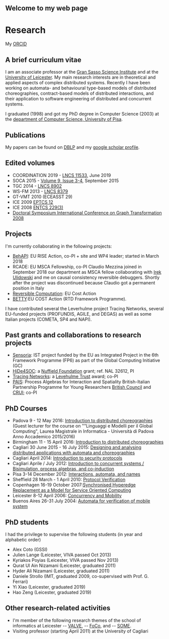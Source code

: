 ## Welcome to my web page


# Research

My [ORCID](https://orcid.org/0000-0002-7032-3281)
      
##	A brief curriculum vitae

I am an associate professor at the [Gran Sasso Science Institute](www.gssi.it) and at the [University of Leicester](www.cs.le.ac.uk).
My main research interests are in theoretical and applied aspects of complex distributed systems. Recently I have been working on automata- and behavioural type-based models of distributed choreographies, contract-based models of distributed interactions, and their application to software engineering of distributed and concurrent systems.

I graduated (1998) and got my PhD degree in Computer Science (2003) at the [department of Computer Science, University of Pisa](www.di.unipi.it).


## Publications

My papers can be found on [DBLP](http://www.informatik.uni-trier.de/~ley/pers/hd/t/Tuosto:Emilio.html) and my
[google scholar profile](https://scholar.google.se/citations?user=UsADbUQAAAAJ&hl=en). 

## Edited volumes

- COORDINATION 2019 - [LNCS 11533](https://link.springer.com/book/10.1007%2F978-3-030-22397-7), June 2019
- SOCA 2015 - [Volume 9, Issue 3-4](http://link.springer.com/journal/11761/9/3?wt_mc=alerts.TOCjournals), September 2015
- TGC 2014 - [LNCS 8902](http://www.springer.com/us/book/9783662459164)
- WS-FM 2013 - [LNCS 8379](http://link.springer.com/book/10.1007%2F978-3-319-08260-8)
- GT-VMT 2010 (ECEASST 29)
- ICE 2009 [EPTCS 12](http://arxiv.org/abs/0910.4053v1)
- ICE 2008 [ENTCS 229(3)](http://www.sciencedirect.com/science/article/pii/S157106610900214X)
- [Doctoral Symposium International Conference on Graph Transformation 2008](http://www.informatik.uni-trier.de/~ley/db/journals/eceasst/eceasst16.html#CorradiniT08)

## Projects
I'm currently collaborating in the following projects:
- [BehAPI](https://www.um.edu.mt/projects/behapi): EU RISE Action, co-PI + site and WP4 leader; started in March 2018
- RCADE: EU MSCA Fellowship, co-PI Claudio Mezzina joined in September 2018 our department as MSCA fellow collaborating with  [Irek Ulidowski](http://www.cs.le.ac.uk/people/iu3/) and me on causal consistency reversible debuggers. Shortly after the project was discontinued because Claudio got a permanent position in Italy
- [Reversible Computation](http://www.revcomp.eu): EU Cost Action
- [BETTY](http://www.behavioural-types.eu):EU COST Action (RTD Framework Programme).

	
I have contributed several the Leverhulme project Tracing Networks, several EU-funded projects (PROFUNDIS, AGILE, and DEGAS) as well as some Italian projects (COMETA, SP4 and NAPI).


## Past grants and collaborations to research projects
- [Sensoria](http://www.sensoria-ist.eu): IST project funded by the EU as Integrated Project in the 6th Framework Programme (FP6) as part of the Global Computing Initiative (GC)
- [HiDe4SOC](grants/hidea4soc.html): a [Nuffield Foundation](http://www.nuffieldfoundation.org) grant; ref. NAL 32612, PI
- [Tracing Networks](http://www.cs.le.ac.uk/TracingNetworks): a [Levehulme Trust](http://www.leverhulme.ac.uk/grants_awards) award; co-PI
- [PAIS](http://www.cs.le.ac.uk/projects.html#pais): Process Algebras for Interaction and Spatiality British-Italian Partnership Programme for Young Researchers [British Council](http://www.britishcouncil.org) and [CRUI](http://www.crui.it); co-PI


## PhD Courses
- Padova 9 - 12 May 2016: [Introduction to distributed choreographies](http://www.math.unipd.it/~baldan/Global/) (Guest lecturer for the course on ""Linguaggi e Modelli per il Global Computing", Laurea Magistrale in Informatica - Università di Padova Anno Accademico 2015/2016)
- Birmingham 11 - 15 April 2016: [Introduction to distributed choreographies](http://www.cs.bham.ac.uk/~pbl/mgs2016)
- Cagliari 30 June 2015 - 16 July 2015: [Designing and analysing distributed applications with automata and choreographies](http://tcs.unica.it/news/cfsm-tuosto-2015)
- Cagliari  April 2014: [Introduction to security protocols](http://tcs.unica.it/positions/phdcoursebisimulationprocessalgebrasandcoinduction)
- Cagliari  Aprile / July 2012: [Introduction to concurrent systems / Bisimulation, process algebras, and co-induction](http://tcs.unica.it/positions/phdcoursebisimulationprocessalgebrasandcoinduction)
- Pisa 3-14 December 2012: [Interactions, automata, and names](phd_courses/nominal_automata.html)
- Sheffield 28 March - 1 April 2010: [Protocol Verification](http://mgs2010.group.shef.ac.uk)
- Copenhagen 16-19 October 2007:[Synchronised Hyperedge Replacement as a Model for Service Oriented Computing](phd_courses/bpeso.html)
- Leicester 8-12 April 2006: [Concurrency and Mobility](http://www.cs.le.ac.uk/events/mgs2006)
- Buenos Aires 26-31 July 2004: [Automata for verification of mobile system](http://www-2.dc.uba.ar/eci/2004)


## PhD students
I had the privilege to supervise the following students (in year and alphabetic order)
- Alex Coto (GSSI)
- Julien Lange (Leicester, VIVA passed Oct 2013)
- Kyriakos Poyias (Leicester, VIVA passed Nov 2013)
- Qurat Ul Ain Nizamani (Leicester, graduated 2011)
- Hyder Ali Nizamani (Leicester, graduated 2011)
- Daniele Strollo (IMT, graduated 2009, co-supervised with Prof. G. Ferrari)
- Yi Xiao (Leicester, graduated 2019)
- Hao Zeng (Leicester, graduated 2019)
      

## Other research-related activities
- I'm member of the following research themes of the school of informatics at Leicester
-- [VALVE](http://www2.le.ac.uk/departments/computer-science/research/rthemes/valve),
-- [FoCo](http://www2.le.ac.uk/departments/computer-science/research/rthemes/foco), and
-- [SOME](http://www2.le.ac.uk/departments/computer-science/research/rthemes/some).
- Visiting professor (starting April 2011) at the University of Cagliari
	  

	
      



